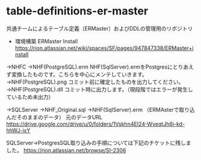 # table-definitions-er-master
共通チームによるテーブル定義（ERMaster）およびDDLの管理用のリポジトリ


- 環境構築
ERMaster Install
https://rion.atlassian.net/wiki/spaces/SF/pages/947847338/ERMaster+install


→NHFC
 →NHF(PostgreSQL).erm      NHF(SqlServer).ermをPostgresにとりあえず変換したものです。こちらを中心にメンテしていきます。
 →NHF(PostgreSQL).png      コミット前に確定したものを出力してください。
 →NHF(PostgreSQL).dll      コミット時に出力します。（現段階ではエラーが発生しているため未出力）

 →SQLServer
  →NHF_Original.sql
  →NHF(SqlServer).erm （ERMAsterで取り込んだそのままのデータ） 元のデータURL　https://drive.google.com/drive/u/0/folders/1Vskhn4EI24-WveqtJh6i-kd-hhWJ-ixY


SQLServer→PostgresSQL取り込みの手順については下記のチケットに残しました。
https://rion.atlassian.net/browse/SI-2306
